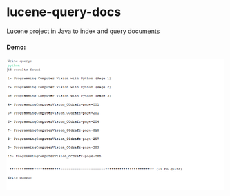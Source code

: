 # lucene-query-docs
Lucene project in Java to index and query documents

#### Demo:
![Demo search](example/demo-result.png?raw=true "Demo search")
